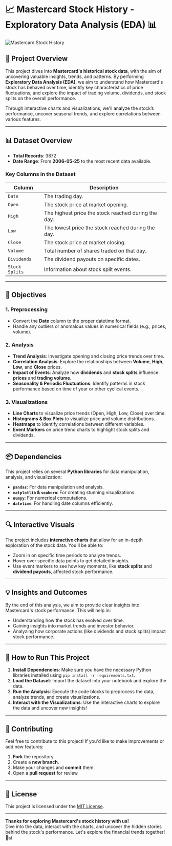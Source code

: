 # 📈 Mastercard Stock History - Exploratory Data Analysis (EDA) 📊

![Mastercard Stock History](https://github.com/user-attachments/assets/edc45990-0372-4f0b-a6bb-665f480d6202)

## 🚀 Project Overview

This project dives into **Mastercard's historical stock data**, with the aim of uncovering valuable insights, trends, and patterns. By performing **Exploratory Data Analysis (EDA)**, we aim to understand how Mastercard's stock has behaved over time, identify key characteristics of price fluctuations, and explore the impact of trading volume, dividends, and stock splits on the overall performance.

Through interactive charts and visualizations, we'll analyze the stock’s performance, uncover seasonal trends, and explore correlations between various features.

---

## 📊 Dataset Overview

- **Total Records**: 3872  
- **Date Range**: From **2006-05-25** to the most recent data available.

### **Key Columns in the Dataset**

| **Column**      | **Description**                                                                            |
|-----------------|--------------------------------------------------------------------------------------------|
| `Date`          | The trading day.                                                                           |
| `Open`          | The stock price at market opening.                                                         |
| `High`          | The highest price the stock reached during the day.                                        |
| `Low`           | The lowest price the stock reached during the day.                                         |
| `Close`         | The stock price at market closing.                                                         |
| `Volume`        | Total number of shares traded on that day.                                                 |
| `Dividends`     | The dividend payouts on specific dates.                                                   |
| `Stock Splits`  | Information about stock split events.                                                     |

---

## 🎯 Objectives

### 1. **Preprocessing**
- Convert the **Date** column to the proper datetime format.
- Handle any outliers or anomalous values in numerical fields (e.g., prices, volume).

### 2. **Analysis**
- **Trend Analysis**: Investigate opening and closing price trends over time.
- **Correlation Analysis**: Explore the relationships between **Volume**, **High**, **Low**, and **Close** prices.
- **Impact of Events**: Analyze how **dividends** and **stock splits** influence **prices** and **trading volume**.
- **Seasonality & Periodic Fluctuations**: Identify patterns in stock performance based on time of year or other cyclical events.

### 3. **Visualizations**
- **Line Charts** to visualize price trends (Open, High, Low, Close) over time.
- **Histograms & Box Plots** to visualize price and volume distributions.
- **Heatmaps** to identify correlations between different variables.
- **Event Markers** on price trend charts to highlight stock splits and dividends.

---

## 📦 Dependencies

This project relies on several **Python libraries** for data manipulation, analysis, and visualization:

- **`pandas`**: For data manipulation and analysis.
- **`matplotlib` & `seaborn`**: For creating stunning visualizations.
- **`numpy`**: For numerical computations.
- **`datetime`**: For handling date columns efficiently.

---

## 🔍 Interactive Visuals

The project includes **interactive charts** that allow for an in-depth exploration of the stock data. You'll be able to:

- Zoom in on specific time periods to analyze trends.
- Hover over specific data points to get detailed insights.
- Use event markers to see how key moments, like **stock splits** and **dividend payouts**, affected stock performance.

---

## 💡 Insights and Outcomes

By the end of this analysis, we aim to provide clear insights into Mastercard's stock performance. This will help in:

- Understanding how the stock has evolved over time.
- Gaining insights into market trends and investor behavior.
- Analyzing how corporate actions (like dividends and stock splits) impact stock performance.

---

## 🚀 How to Run This Project

1. **Install Dependencies**: Make sure you have the necessary Python libraries installed using `pip install -r requirements.txt`.
2. **Load the Dataset**: Import the dataset into your notebook and explore the data.
3. **Run the Analysis**: Execute the code blocks to preprocess the data, analyze trends, and create visualizations.
4. **Interact with the Visualizations**: Use the interactive charts to explore the data and uncover new insights!

---

## 🤝 Contributing

Feel free to contribute to this project! If you'd like to make improvements or add new features:

1. **Fork** the repository.
2. Create a **new branch**.
3. Make your changes and **commit** them.
4. Open a **pull request** for review.

---

## 📜 License

This project is licensed under the [MIT License](LICENSE).

---

**Thanks for exploring Mastercard's stock history with us!**  
Dive into the data, interact with the charts, and uncover the hidden stories behind the stock's performance. Let's explore the financial trends together! 🚀📊


